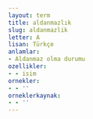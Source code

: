 ```yaml
---
layout: term
title: aldanmazlık
slug: aldanmazlik
letter: A
lisan: Türkçe
anlamlar:
- Aldanmaz olma durumu
ozellikler:
- - isim
ornekler:
- - ''
orneklerkaynak:
- - ''
---
```

